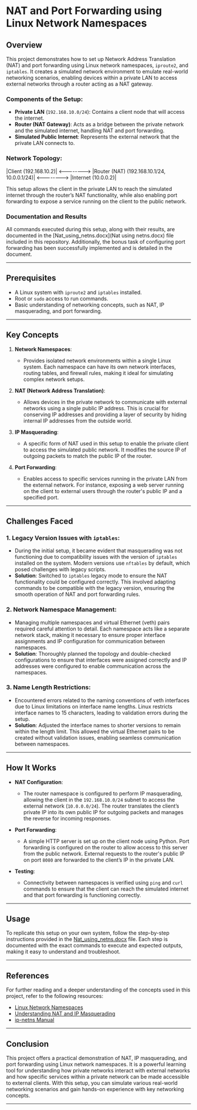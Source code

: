 # NAT and Port Forwarding using Linux Network Namespaces

## Overview

This project demonstrates how to set up Network Address Translation (NAT) and port forwarding using Linux network namespaces, `iproute2`, and `iptables`. It creates a simulated network environment to emulate real-world networking scenarios, enabling devices within a private LAN to access external networks through a router acting as a NAT gateway.

### Components of the Setup:
- **Private LAN** (`192.168.10.0/24`): Contains a client node that will access the internet.
- **Router (NAT Gateway)**: Acts as a bridge between the private network and the simulated internet, handling NAT and port forwarding.
- **Simulated Public Internet**: Represents the external network that the private LAN connects to.

### Network Topology:

|Client (192.168.10.2)| <--------> |Router (NAT) (192.168.10.1/24, 10.0.0.1/24)| <--------> |Internet (10.0.0.2)|


This setup allows the client in the private LAN to reach the simulated internet through the router’s NAT functionality, while also enabling port forwarding to expose a service running on the client to the public network.

### Documentation and Results

All commands executed during this setup, along with their results, are documented in the [Nat_using_netns.docx](Nat using netns.docx) file included in this repository. Additionally, the bonus task of configuring port forwarding has been successfully implemented and is detailed in the document.

---

## Prerequisites

- A Linux system with `iproute2` and `iptables` installed.
- Root or `sudo` access to run commands.
- Basic understanding of networking concepts, such as NAT, IP masquerading, and port forwarding.

---

## Key Concepts

1. **Network Namespaces**: 
   - Provides isolated network environments within a single Linux system. Each namespace can have its own network interfaces, routing tables, and firewall rules, making it ideal for simulating complex network setups.

2. **NAT (Network Address Translation)**: 
   - Allows devices in the private network to communicate with external networks using a single public IP address. This is crucial for conserving IP addresses and providing a layer of security by hiding internal IP addresses from the outside world.

3. **IP Masquerading**: 
   - A specific form of NAT used in this setup to enable the private client to access the simulated public network. It modifies the source IP of outgoing packets to match the public IP of the router.

4. **Port Forwarding**: 
   - Enables access to specific services running in the private LAN from the external network. For instance, exposing a web server running on the client to external users through the router's public IP and a specified port.

---

## Challenges Faced

### 1. **Legacy Version Issues with `iptables`**:
   - During the initial setup, it became evident that masquerading was not functioning due to compatibility issues with the version of `iptables` installed on the system. Modern versions use `nftables` by default, which posed challenges with legacy scripts.
   - **Solution**: Switched to `iptables` legacy mode to ensure the NAT functionality could be configured correctly. This involved adapting commands to be compatible with the legacy version, ensuring the smooth operation of NAT and port forwarding rules.

### 2. **Network Namespace Management**:
   - Managing multiple namespaces and virtual Ethernet (veth) pairs required careful attention to detail. Each namespace acts like a separate network stack, making it necessary to ensure proper interface assignments and IP configuration for communication between namespaces.
   - **Solution**: Thoroughly planned the topology and double-checked configurations to ensure that interfaces were assigned correctly and IP addresses were configured to enable communication across the namespaces.

### 3. **Name Length Restrictions**:
   - Encountered errors related to the naming conventions of veth interfaces due to Linux limitations on interface name lengths. Linux restricts interface names to 15 characters, leading to validation errors during the setup.
   - **Solution**: Adjusted the interface names to shorter versions to remain within the length limit. This allowed the virtual Ethernet pairs to be created without validation issues, enabling seamless communication between namespaces.

---

## How It Works

- **NAT Configuration**: 
   - The router namespace is configured to perform IP masquerading, allowing the client in the `192.168.10.0/24` subnet to access the external network (`10.0.0.0/24`). The router translates the client’s private IP into its own public IP for outgoing packets and manages the reverse for incoming responses.

- **Port Forwarding**: 
   - A simple HTTP server is set up on the client node using Python. Port forwarding is configured on the router to allow access to this server from the public network. External requests to the router's public IP on port `8080` are forwarded to the client’s IP in the private LAN.

- **Testing**:
   - Connectivity between namespaces is verified using `ping` and `curl` commands to ensure that the client can reach the simulated internet and that port forwarding is functioning correctly.

---

## Usage

To replicate this setup on your own system, follow the step-by-step instructions provided in the [Nat_using_netns.docx](Nat_using_netns.docx) file. Each step is documented with the exact commands to execute and expected outputs, making it easy to understand and troubleshoot.

---

## References

For further reading and a deeper understanding of the concepts used in this project, refer to the following resources:
- [Linux Network Namespaces](https://blogs.igalia.com/dpino/2016/04/10/network_namespaces/)
- [Understanding NAT and IP Masquerading](https://radagast.ca/linux/nat_and_ip_masquerade.pdf)
- [ip-netns Manual](https://man7.org/linux/man-pages/man8/ip-netns.8.html)

---

## Conclusion

This project offers a practical demonstration of NAT, IP masquerading, and port forwarding using Linux network namespaces. It is a powerful learning tool for understanding how private networks interact with external networks and how specific services within a private network can be made accessible to external clients. With this setup, you can simulate various real-world networking scenarios and gain hands-on experience with key networking concepts.

---

